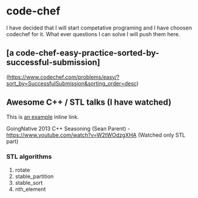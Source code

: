# code-chef

I have decided that I will start competative programing and I have choosen codechef for it. 
What ever questions I can solve I will push them here.

## [a code-chef-easy-practice-sorted-by-successful-submission]
(https://www.codechef.com/problems/easy/?sort_by=SuccessfulSubmission&sorting_order=desc)


## Awesome C++ / STL talks (I have watched)
[Algorithm Intuition 2019 (Conor Hoekstra)]: https://www.youtube.com/watch?v=M1lNNFwxUVI

[foo]: http://example.com/  "Optional Title Here"

This is [an example](http://example.com/ "Title") inline link.

GoingNative 2013 C++ Seasoning (Sean Parent) - https://www.youtube.com/watch?v=W2tWOdzgXHA (Watched only STL part)


### STL algorithms
1. rotate
2. stable_partition
3. stable_sort
4. nth_element